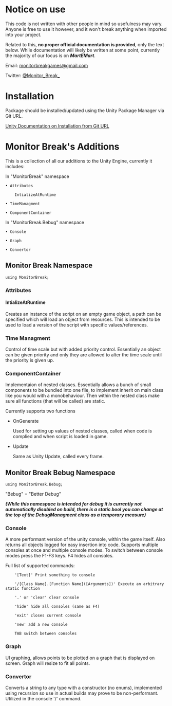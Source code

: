 # Notice on use

This code is not written with other people in mind so usefulness may vary. Anyone is free to use it however, and it won't break anything when imported into your project.

Related to this, **no proper official documentation is provided**, only the text below. While documentation will likely be written at some point, currently the majority of our focus is on ***MartEMart***.

Email: monitorbreakgames@gmail.com

Twitter: [@Monitor_Break_](https://twitter.com/Monitor_Break_)

# Installation

Package should be installed/updated using the Unity Package Manager via Git URL. 

[Unity Documentation on Installation from Git URL](https://docs.unity3d.com/Manual/upm-ui-giturl.html)

# Monitor Break's Additions

This is a collection of all our additions to the Unity Engine, currently it includes:

In "MonitorBreak" namespace

	• Attributes
  
		IntializeAtRuntime
    
	• TimeManagment
  
	• ComponentContainer
  
In "MonitorBreak.Bebug" namespace

	• Console
  
	• Graph
  
	• Convertor
	
## Monitor Break Namespace
	using MonitorBreak;
### Attributes
#### IntializeAtRuntime
Creates an instance of the script on an empty game object, a path can be specified which will load an object from resources. This is intended to be used to load a version of the script with specific values/references.

### Time Managment
Control of time scale but with added priority control. Essentially an object can be given priority and only they are allowed to alter the time scale until the priority is given up.

### ComponentContainer
Implementaion of nested classes. Essentially allows a bunch of small components to be bundled into one file, to implement inherit on main class like you would with a monobehaviour. Then within the nested class make sure all functions (that will be called) are static.

Currently supports two functions	

- OnGenerate 

	Used for setting up values of nested classes, called when code is complied and when script is loaded in game.

- Update 

	Same as Unity Update, called every frame.

## Monitor Break Bebug Namespace
	using MonitorBreak.Bebug;
"Bebug" = "Better Debug"

***(While this namespace is intended for debug it is currently not automatically disabled on build, there is a static bool you can change at the top of the DebugManagment class as a temporary measure)***

### Console
A more performant version of the unity console, within the game itself. Also returns all objects logged for easy insertion into code. Supports multiple consoles at once and multiple console modes. To switch between console modes press the F1-F3 keys. F4 hides all consoles.

Full list of supported commands:

        '[Text]' Print something to console

        '/[Class Name].[Function Name]([Arguments])' Execute an arbitrary static function
	
        '.' or 'clear' clear console
	
        'hide' hide all consoles (same as F4)
	
        'exit' closes current console
	
        'new' add a new console
	
        TAB switch between consoles
	
### Graph
UI graphing, allows points to be plotted on a graph that is displayed on screen. Graph will resize to fit all points. 

### Convertor
Converts a string to any type with a constructor (no enums), implemented using recursion so use in actual builds may prove to be non-performant. Utilized in the console '/' command.
